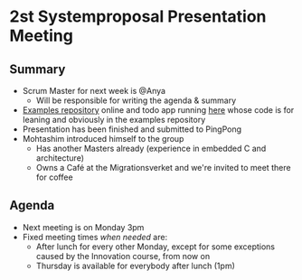 # 2st Systemproposal Presentation Meeting

## Summary

- Scrum Master for next week is @Anya
   - Will be responsible for writing the agenda & summary
- [Examples repository](https://github.com/sep007/php-examples) online and todo app running [here](http://todo.tdeekens.name) whose code is for leaning and obviously in the examples repository
- Presentation has been finished and submitted to PingPong
- Mohtashim introduced himself to the group
   - Has another Masters already (experience in embedded C and architecture)
   - Owns a Café at the Migrationsverket and we're invited to meet there for coffee

## Agenda

- Next meeting is on Monday 3pm
- Fixed meeting times *when needed* are:
   - After lunch for every other Monday, except for some exceptions caused by the Innovation course, from now on
   - Thursday is available for everybody after lunch (1pm)